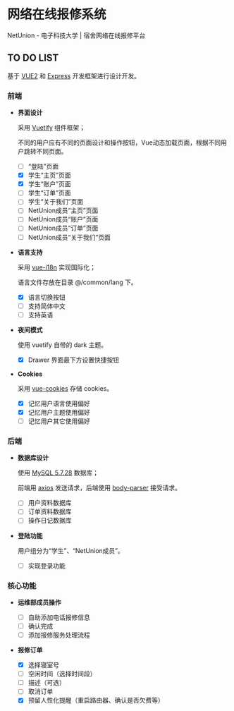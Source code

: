 # 网络在线报修系统

NetUnion - 电子科技大学 | 宿舍网络在线报修平台

## TO DO LIST

基于 [VUE2](https://cn.vuejs.org/) 和 [Express](http://www.expressjs.com.cn/) 开发框架进行设计开发。

### 前端

- **界面设计**

  采用 [Vuetify](https://vuetifyjs.com/zh-Hans/) 组件框架；

  不同的用户应有不同的页面设计和操作按钮，Vue动态加载页面，根据不同用户跳转不同页面。

  - [ ] “登陆”页面
  - [x] 学生“主页”页面
  - [x] 学生“账户”页面
  - [ ] 学生“订单”页面
  - [ ] 学生“关于我们”页面
  - [ ] NetUnion成员“主页”页面
  - [ ] NetUnion成员“账户”页面
  - [ ] NetUnion成员“订单”页面
  - [ ] NetUnion成员“关于我们”页面

- **语言支持**

  采用 [vue-i18n](https://kazupon.github.io/vue-i18n/) 实现国际化；

  语言文件存放在目录 @/common/lang 下。

  - [x] 语言切换按钮
  - [ ] 支持简体中文
  - [ ] 支持英语

- **夜间模式**

  使用 vuetify 自带的 dark 主题。

  - [x] Drawer 界面最下方设置快捷按钮

- **Cookies**

  采用 [vue-cookies](https://github.com/cmp-cc/vue-cookies) 存储 cookies。

  - [x] 记忆用户语言使用偏好
  - [x] 记忆用户主题使用偏好
  - [ ] 记忆用户其它使用偏好

### 后端

- **数据库设计**

  使用 [MySQL 5.7.28](https://downloads.mysql.com/archives/community/) 数据库；

  前端用 [axios](http://www.axios-js.com/) 发送请求，后端使用 [body-parser](https://github.com/expressjs/body-parser) 接受请求。

  - [ ] 用户资料数据库
  - [ ] 订单资料数据库
  - [ ] 操作日记数据库

- **登陆功能**

  用户组分为“学生”、“NetUnion成员”。

  - [ ] 实现登录功能

### 核心功能

- **运维部成员操作**

  - [ ] 自助添加电话报修信息
  - [ ] 确认完成
  - [ ] 添加报修服务处理流程

- **报修订单**

  - [x] 选择寝室号
  - [ ] 空闲时间（选择时间段）
  - [ ] 描述（可选）
  - [ ] 取消订单
  - [x] 预留人性化提醒（重启路由器、确认是否欠费等）
